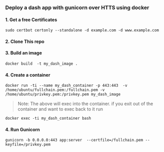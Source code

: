 ### **Deploy a dash app with gunicorn over HTTS using docker**
####  1. Get a free Certificates
``` 
sudo certbot certonly --standalone -d example.com -d www.example.com
```
####  2. Clone This repo
####  3. Build an image
```
docker build  -t my_dash_image .
```
####  4. Create a container
```
docker run -ti --name my_dash_container -p 443:443  -v /home/ubuntu/fullchain.pem:/fullchain.pem -v /home/ubuntu/privkey.pem:/privkey.pem my_dash_image
```
> Note:  The above will exec into the container. if you exit out of the container and want to exec back to it run 
```
docker exec -ti my_dash_container bash
```

####  4. Run Gunicorn 
```
gunicorn -b 0.0.0.0:443 app:server  --certfile=/fullchain.pem --keyfile=/privkey.pem
```
